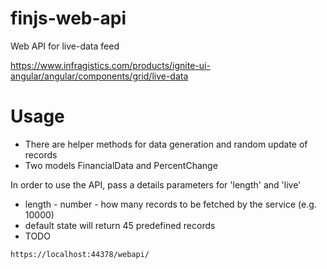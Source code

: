# finjs-web-api

Web API for live-data feed

https://www.infragistics.com/products/ignite-ui-angular/angular/components/grid/live-data


# Usage

- There are helper methods for data generation and random update of records
- Two models FinancialData and PercentChange

In order to use the API, pass a details parameters for 'length' and 'live'
- length - number - how many records to be fetched by the service (e.g. 10000)
- default state will return 45 predefined records
- TODO

```
https://localhost:44378/webapi/
```